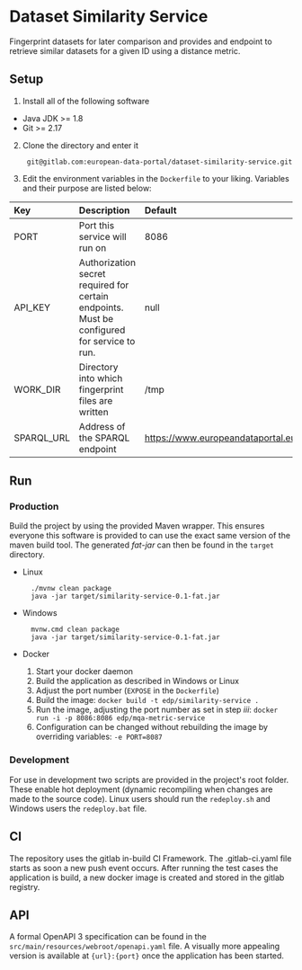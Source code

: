 # Dataset Similarity Service

Fingerprint datasets for later comparison and provides and endpoint to retrieve similar datasets for a given ID using a distance metric.


## Setup

1. Install all of the following software
        
* Java JDK >= 1.8
* Git >= 2.17
  
2. Clone the directory and enter it
    
        git@gitlab.com:european-data-portal/dataset-similarity-service.git
        
3. Edit the environment variables in the `Dockerfile` to your liking. Variables and their purpose are listed below:
   
| Key | Description | Default |
| :--- | :--- | :--- |
| PORT | Port this service will run on | 8086 |
| API_KEY | Authorization secret required for certain endpoints. Must be configured for service to run. | null |
| WORK_DIR | Directory into which fingerprint files are written | /tmp |
| SPARQL_URL | Address of the SPARQL endpoint | https://www.europeandataportal.eu/sparql |

        
## Run

### Production

Build the project by using the provided Maven wrapper. This ensures everyone this software is provided to can use the exact same version of the maven build tool.
The generated _fat-jar_ can then be found in the `target` directory.

* Linux
    
        ./mvnw clean package
        java -jar target/similarity-service-0.1-fat.jar

* Windows

        mvnw.cmd clean package
        java -jar target/similarity-service-0.1-fat.jar
      
* Docker

    1. Start your docker daemon 
    2. Build the application as described in Windows or Linux
    3. Adjust the port number (`EXPOSE` in the `Dockerfile`)
    4. Build the image: `docker build -t edp/similarity-service .`
    5. Run the image, adjusting the port number as set in step _iii_: `docker run -i -p 8086:8086 edp/mqa-metric-service`
    6. Configuration can be changed without rebuilding the image by overriding variables: `-e PORT=8087`

### Development

For use in development two scripts are provided in the project's root folder. These enable hot deployment (dynamic recompiling when changes are made to the source code).
Linux users should run the `redeploy.sh` and Windows users the `redeploy.bat` file.

## CI

The repository uses the gitlab in-build CI Framework. The .gitlab-ci.yaml file starts as soon a new push event occurs. After running the test cases the application is build, a new docker image is created and stored in the gitlab registry. 

## API

A formal OpenAPI 3 specification can be found in the `src/main/resources/webroot/openapi.yaml` file.
A visually more appealing version is available at `{url}:{port}` once the application has been started.
